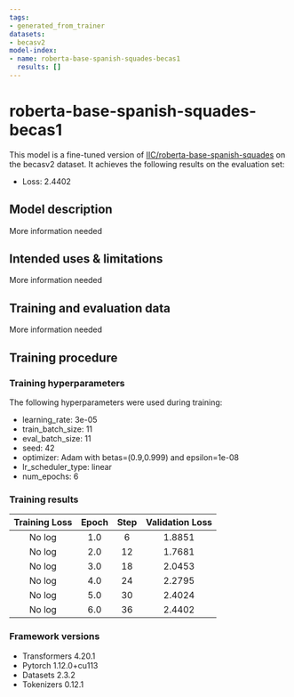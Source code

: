 ```yaml
---
tags:
- generated_from_trainer
datasets:
- becasv2
model-index:
- name: roberta-base-spanish-squades-becas1
  results: []
---
```


<!-- This model card has been generated automatically according to the information the Trainer had access to. You
should probably proofread and complete it, then remove this comment. -->

# roberta-base-spanish-squades-becas1

This model is a fine-tuned version of [IIC/roberta-base-spanish-squades](https://huggingface.co/IIC/roberta-base-spanish-squades) on the becasv2 dataset.
It achieves the following results on the evaluation set:
- Loss: 2.4402

## Model description

More information needed

## Intended uses & limitations

More information needed

## Training and evaluation data

More information needed

## Training procedure

### Training hyperparameters

The following hyperparameters were used during training:
- learning_rate: 3e-05
- train_batch_size: 11
- eval_batch_size: 11
- seed: 42
- optimizer: Adam with betas=(0.9,0.999) and epsilon=1e-08
- lr_scheduler_type: linear
- num_epochs: 6

### Training results

| Training Loss | Epoch | Step | Validation Loss |
|:-------------:|:-----:|:----:|:---------------:|
| No log        | 1.0   | 6    | 1.8851          |
| No log        | 2.0   | 12   | 1.7681          |
| No log        | 3.0   | 18   | 2.0453          |
| No log        | 4.0   | 24   | 2.2795          |
| No log        | 5.0   | 30   | 2.4024          |
| No log        | 6.0   | 36   | 2.4402          |


### Framework versions

- Transformers 4.20.1
- Pytorch 1.12.0+cu113
- Datasets 2.3.2
- Tokenizers 0.12.1
